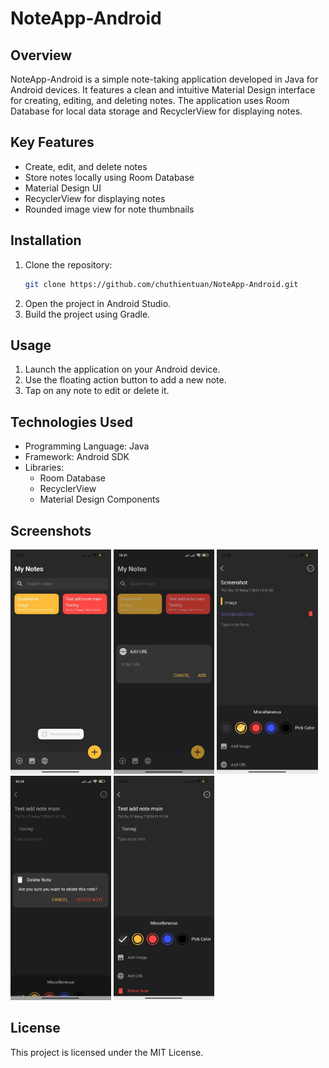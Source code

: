 # NoteApp-Android

## Overview

NoteApp-Android is a simple note-taking application developed in Java for Android devices. It features a clean and intuitive Material Design interface for creating, editing, and deleting notes. The application uses Room Database for local data storage and RecyclerView for displaying notes.

## Key Features

- Create, edit, and delete notes
- Store notes locally using Room Database
- Material Design UI
- RecyclerView for displaying notes
- Rounded image view for note thumbnails

## Installation

1. Clone the repository:
   ```sh
   git clone https://github.com/chuthientuan/NoteApp-Android.git
   ```
2. Open the project in Android Studio.
3. Build the project using Gradle.

## Usage

1. Launch the application on your Android device.
2. Use the floating action button to add a new note.
3. Tap on any note to edit or delete it.

## Technologies Used

- Programming Language: Java
- Framework: Android SDK
- Libraries:
    - Room Database
    - RecyclerView
    - Material Design Components

## Screenshots

<div >
<img src="/fastlane/metadata/android/en-US/images/screenshots/1.jpg" width="32%" /> <img src="/fastlane/metadata/android/en-US/images/screenshots/2.jpg" width="32%" />
<img src="/fastlane/metadata/android/en-US/images/screenshots/3.jpg" width="32%" />
</div>
<div >
<img src="/fastlane/metadata/android/en-US/images/screenshots/4.jpg" width="32%" /> <img src="/fastlane/metadata/android/en-US/images/screenshots/5.jpg" width="32%" />
</div>

## License

This project is licensed under the MIT License.